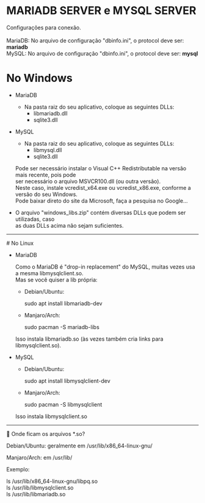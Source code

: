 # MARIADB SERVER e MYSQL SERVER

Configurações para conexão.<br><br>
MariaDB: No arquivo de configuração "dbinfo.ini", o protocol deve ser: <b>mariadb</b><br>
MySQL: No arquivo de configuração "dbinfo.ini", o protocol deve ser: <b>mysql</b>

# No Windows

- MariaDB
  
  - Na pasta raiz do seu aplicativo, coloque as seguintes DLLs:
    - libmariadb.dll
    - sqlite3.dll
  
- MySQL 
  
  - Na pasta raiz do seu aplicativo, coloque as seguintes DLLs:
    - libmysql.dll
    - sqlite3.dll

  Pode ser necessário instalar o Visual C++ Redistributable na versão mais recente, pois pode<br>
  ser necessário o arquivo MSVCR100.dll (ou outra versão).<br>
  Neste caso, instale vcredist_x64.exe ou vcredist_x86.exe, conforme a versão do seu Windows.<br>
  Pode baixar direto do site da Microsoft, faça a pesquisa no Google...
  
 - O arquivo "windows_libs.zip" contém diversas DLLs que podem ser utilizadas, caso<br>
    as duas DLLs acima não sejam suficientes.<br>
<hr>
# No Linux

- MariaDB

     Como o MariaDB é "drop-in replacement" do MySQL, muitas vezes usa a mesma libmysqlclient.so.<br>
     Mas se você quiser a lib própria:

  - Debian/Ubuntu:

    sudo apt install libmariadb-dev

  - Manjaro/Arch:

    sudo pacman -S mariadb-libs

  Isso instala libmariadb.so (às vezes também cria links para libmysqlclient.so).

- MySQL

  - Debian/Ubuntu:

    sudo apt install libmysqlclient-dev

  - Manjaro/Arch:

    sudo pacman -S libmysqlclient

  Isso instala libmysqlclient.so

<hr>
🔹 Onde ficam os arquivos *.so?

Debian/Ubuntu: geralmente em /usr/lib/x86_64-linux-gnu/

Manjaro/Arch: em /usr/lib/

Exemplo:

ls /usr/lib/x86_64-linux-gnu/libpq.so <br>
ls /usr/lib/libmysqlclient.so <br>
ls /usr/lib/libmariadb.so 
